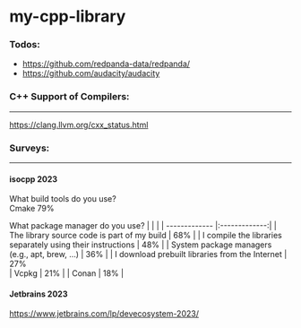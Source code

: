 # my-cpp-library


### Todos:
- https://github.com/redpanda-data/redpanda/  
- https://github.com/audacity/audacity  


### C++ Support of Compilers:
------------------------------------   
https://clang.llvm.org/cxx_status.html


### Surveys:
------------------------------------  
#### isocpp 2023 
What build tools do you use?  
Cmake 79%  

What package manager do you use? 
|          |            |
| ------------- |:-------------:| 
| The library source code is part of my build                   |   68%  |
| I compile the libraries separately using their instructions   |   48%  |
| System package managers (e.g., apt, brew, …)                  |    36% |
| I download prebuilt libraries from the Internet               |    27%  
| Vcpkg                																          |    21% |
| Conan                																          |    18% |

#### Jetbrains 2023

https://www.jetbrains.com/lp/devecosystem-2023/



